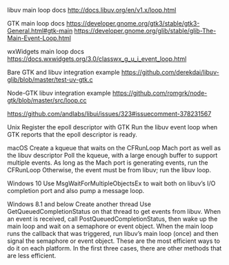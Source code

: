libuv main loop docs
http://docs.libuv.org/en/v1.x/loop.html

GTK main loop docs
https://developer.gnome.org/gtk3/stable/gtk3-General.html#gtk-main
https://developer.gnome.org/glib/stable/glib-The-Main-Event-Loop.html

wxWidgets main loop docs
https://docs.wxwidgets.org/3.0/classwx_g_u_i_event_loop.html



Bare GTK and libuv integration example
https://github.com/derekdai/libuv-glib/blob/master/test-uv-gtk.c


Node-GTK libuv integration example
https://github.com/romgrk/node-gtk/blob/master/src/loop.cc




https://github.com/andlabs/libui/issues/323#issuecomment-378231567

Unix
    Register the epoll descriptor with GTK
    Run the libuv event loop when GTK reports that the epoll descriptor is ready.

macOS
    Create a kqueue that waits on the CFRunLoop Mach port as well as the libuv descriptor
    Poll the kqueue, with a large enough buffer to support multiple events.
    As long as the Mach port is generating events, run the CFRunLoop
    Otherwise, the event must be from libuv; run the libuv loop.

Windows 10
    Use MsgWaitForMultipleObjectsEx to wait both on libuv’s I/O completion port and also pump a message loop.

Windows 8.1 and below
    Create another thread
    Use GetQueuedCompletionStatus on that thread to get events from libuv.
    When an event is received, call PostQueuedCompletionStatus, then wake up the main loop and wait on a semaphore or event object.
    When the main loop runs the callback that was triggered, run libuv’s main loop (once) and then signal the semaphore or event object.
    These are the most efficient ways to do it on each platform. In the first three cases, there are other methods that are less efficient.